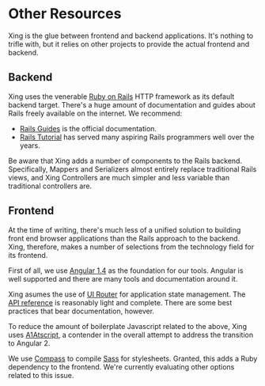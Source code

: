 # Other Resources

Xing is the glue between frontend and backend applications. It's nothing to
trifle with, but it relies on other projects to provide the actual frontend and
backend.

## Backend

Xing uses the venerable [Ruby on Rails](http://rubyonrails.org/) HTTP framework
as its default backend target. There's a huge amount of documentation and
guides about Rails freely available on the internet. We recommend:

* [Rails Guides](http://guides.rubyonrails.org/) is the official documentation.
* [Rails Tutorial](http://guides.rubyonrails.org/) has served many aspiring
  Rails programmers well over the years.

Be aware that Xing adds a number of components to the Rails backend.
Specifically, Mappers and Serializers almost entirely replace traditional Rails
views, and Xing Controllers are much simpler and less variable than traditional
controllers are.

## Frontend

At the time of writing, there's much less of a unified solution to building
front end browser applications than the Rails approach to the backend. Xing,
therefore, makes a number of selections from the technology field for its
frontend.

First of all, we use [Angular 1.4](https://docs.angularjs.org/guide) as the
foundation for our tools. Angular is well supported and there are many tools
and documentation around it.

Xing asumes the use of [UI
Router](https://github.com/angular-ui/ui-router/wiki) for application state
management. The [API
reference](http://angular-ui.github.io/ui-router/site/#/api/ui.router) is
reasonably light and complete. There are some best practices that bear
documentation, however.

To reduce the amount of boilerplate Javascript related to the above, Xing uses
[A1Atscript](https://github.com/hannahhoward/a1atscript), a contender in the
overall attempt to address the transition to Angular 2.

We use [Compass](http://compass-style.org/) to compile
[Sass](http://sass-lang.com/documentation/file.SASS_REFERENCE.html) for
stylesheets. Granted, this adds a Ruby dependency to the frontend. We're
currently evaluating other options related to this issue.
